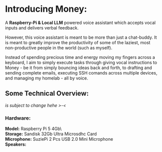 # Introducing Money:
A **Raspberry-Pi & Local LLM** powered voice assistant which accepts vocal inputs and delivers verbal feedback. 

However, this voice assistant is meant to be more than just a chat-buddy. It is meant to greatly improve the productivity of some of the laziest, most non-productive people in the world (such as myself).

Instead of spending precious time and energy moving my fingers across a keyboard, I aim to simply execute tasks through giving vocal instructions to Money - be it from simply bouncing ideas back and forth, to drafting and sending complete emails, executing SSH comands across multiple devices, and managing my homelab - all by voice.

## Some Technical Overview:
_is subject to change hehe >-<_

### Hardware:
**Model:** Raspberry Pi 5 4Gb\   
**Storage:** Sandisk 32Gb Ultra Microsdhc Card\
**Microphone:** SuziePi 2 Pcs USB 2.0 Mini Microphone\
**Speakers:**

